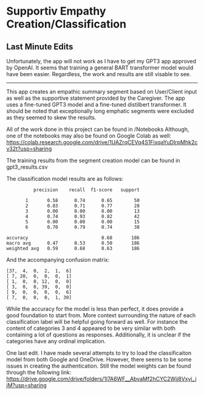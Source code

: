 # Supportiv Empathy Creation/Classification

## Last Minute Edits
Unfortunately, the app will not work as I have to get my GPT3 app approved by OpenAI. It seems that training a general BART transformer model would have been easier. Regardless, the work and results are still visable to see.

---


This app creates an empathic summary segment based on User/Client input as well as the supportive statement provided by the Caregiver. The app uses a fine-tuned GPT3 model and a fine-tuned distilbert transformer.
It should be noted that exceptionally long emphatic segments were excluded as they seemed to skew the results. 

All of the work done in this project can be found in /Notebooks
Although, one of the notebooks may also be found on Google Colab as well: https://colab.research.google.com/drive/1UAZrqCEVq4S1FixqaYuDIrpMhk2cv32t?usp=sharing

The training results from the segment creation model can be found in gpt3_results.csv

The classification model results are as follows:

              precision    recall  f1-score   support

           1       0.58      0.74      0.65        50
           2       0.83      0.71      0.77        28
           3       0.00      0.00      0.00        13
           4       0.74      0.93      0.82        42
           5       0.00      0.00      0.00        15
           6       0.70      0.79      0.74        38

    accuracy                           0.68       186
    macro avg      0.47      0.53      0.50       186
    weighted avg   0.59      0.68      0.63       186

And the accompanying confusion matrix:

    [37,  4,  0,  2,  1,  6]
    [ 7, 20,  0,  0,  0,  1]
    [ 1,  0,  0, 12,  0,  0]
    [ 3,  0,  0, 39,  0,  0]
    [ 9,  0,  0,  0,  0,  6]
    [ 7,  0,  0,  0,  1, 30]

While the accuracy for the model is less than perfect, it does provide a good foundation to start from. More context surrounding the nature of each classification label will be helpful going forward as well. For instance the content of categories 3 and 4 appeared to be very similar with both containing a lot of questions as responses. Additionally, it is unclear if the categories have any ordinal implication. 


One last edit. I have made several attempts to try to load the classificaiton model from both Google and OneDrive. However, there seems to be some issues in creating the authentication. Still the model weights can be found through the following link: https://drive.google.com/drive/folders/1I7A6WF__AbvaMf2hCYC2Wjj8Vxyj_jjM?usp=sharing

